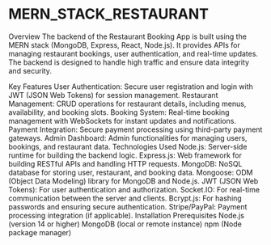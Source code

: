 # MERN_STACK_RESTAURANT
Overview
The backend of the Restaurant Booking App is built using the MERN stack (MongoDB, Express, React, Node.js). It provides APIs for managing restaurant bookings, user authentication, and real-time updates. The backend is designed to handle high traffic and ensure data integrity and security.

Key Features
User Authentication: Secure user registration and login with JWT (JSON Web Tokens) for session management.
Restaurant Management: CRUD operations for restaurant details, including menus, availability, and booking slots.
Booking System: Real-time booking management with WebSockets for instant updates and notifications.
Payment Integration: Secure payment processing using third-party payment gateways.
Admin Dashboard: Admin functionalities for managing users, bookings, and restaurant data.
Technologies Used
Node.js: Server-side runtime for building the backend logic.
Express.js: Web framework for building RESTful APIs and handling HTTP requests.
MongoDB: NoSQL database for storing user, restaurant, and booking data.
Mongoose: ODM (Object Data Modeling) library for MongoDB and Node.js.
JWT (JSON Web Tokens): For user authentication and authorization.
Socket.IO: For real-time communication between the server and clients.
Bcrypt.js: For hashing passwords and ensuring secure authentication.
Stripe/PayPal: Payment processing integration (if applicable).
Installation
Prerequisites
Node.js (version 14 or higher)
MongoDB (local or remote instance)
npm (Node package manager)
